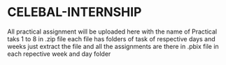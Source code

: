 # CELEBAL-INTERNSHIP

All practical assignment will be uploaded here with the name of Practical taks 1 to 8 in .zip file each file has folders of task of respective days and weeks just extract the file and all the assignments are there in .pbix file in each repective week and day folder  
